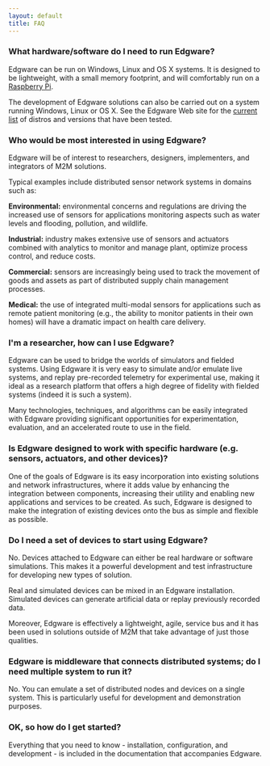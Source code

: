 ```yaml
---
layout: default
title: FAQ
---
```


### What hardware/software do I need to run Edgware?

Edgware can be run on Windows, Linux and OS X systems. It is designed to be lightweight, with a small memory footprint, and will comfortably run on a [Raspberry Pi](http://www.raspberrypi.org).

The development of Edgware solutions can also be carried out on a system running Windows, Linux or OS X. See the Edgware Web site for the [current list](getting_started/prereqs.html) of distros and versions that have been tested.

### Who would be most interested in using Edgware?

Edgware will be of interest to researchers, designers, implementers, and integrators of M2M solutions.

Typical examples include distributed sensor network systems in domains such as:

**Environmental:** environmental concerns and regulations are driving the increased use of sensors for applications monitoring aspects such as water levels and flooding, pollution, and wildlife.

**Industrial:** industry makes extensive use of sensors and actuators combined with analytics to monitor and manage plant, optimize process control, and reduce costs.

**Commercial:** sensors are increasingly being used to track the movement of goods and assets as part of distributed supply chain management processes.

**Medical:** the use of integrated multi-modal sensors for applications such as remote patient monitoring (e.g., the ability to monitor patients in their own homes) will have a dramatic impact on health care delivery.

### I'm a researcher, how can I use Edgware?

Edgware can be used to bridge the worlds of simulators and fielded systems. Using Edgware it is very easy to simulate and/or emulate live systems, and replay pre-recorded telemetry for experimental use, making it ideal as a research platform that offers a high degree of fidelity with fielded systems (indeed it is such a system).

Many technologies, techniques, and algorithms can be easily integrated with Edgware providing significant opportunities for experimentation, evaluation, and an accelerated route to use in the field.

### Is Edgware designed to work with specific hardware (e.g. sensors, actuators, and other devices)?

One of the goals of Edgware is its easy incorporation into existing solutions and network infrastructures, where it adds value by enhancing the integration between components, increasing their utility and enabling new applications and services to be created. As such, Edgware is designed to make the integration of existing devices onto the bus as simple and flexible as possible.

### Do I need a set of devices to start using Edgware?

No. Devices attached to Edgware can either be real hardware or software simulations. This makes it a powerful development and test infrastructure for developing new types of solution.

Real and simulated devices can be mixed in an Edgware installation. Simulated devices can generate artificial data or replay previously recorded data.

Moreover, Edgware is effectively a lightweight, agile, service bus and it has been used in solutions outside of M2M that take advantage of just those qualities.

### Edgware is middleware that connects distributed systems; do I need multiple system to run it?

No. You can emulate a set of distributed nodes and devices on a single system. This is particularly useful for development and demonstration purposes.

### OK, so how do I get started?

Everything that you need to know - installation, configuration, and development - is included in the documentation that accompanies Edgware.
